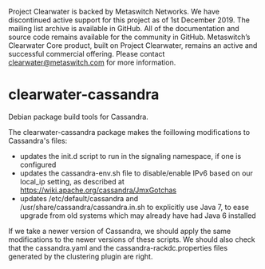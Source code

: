 Project Clearwater is backed by Metaswitch Networks.  We have discontinued active support for this project as of 1st December 2019.  The mailing list archive is available in GitHub.  All of the documentation and source code remains available for the community in GitHub.  Metaswitch’s Clearwater Core product, built on Project Clearwater, remains an active and successful commercial offering.  Please contact clearwater@metaswitch.com for more information.

clearwater-cassandra
====================

Debian package build tools for Cassandra.

The clearwater-cassandra package makes the foillowing modifications to Cassandra's files:

* updates the init.d script to run in the signaling namespace, if one is configured
* updates the cassandra-env.sh file to disable/enable IPv6 based on our local_ip setting, as described at https://wiki.apache.org/cassandra/JmxGotchas
* updates /etc/default/cassandra and /usr/share/cassandra/cassandra.in.sh to explicitly use Java 7, to ease upgrade from old systems which may already have had Java 6 installed

If we take a newer version of Cassandra, we should apply the same modifications to the newer versions of these scripts. We should also check that the cassandra.yaml and the cassandra-rackdc.properties files generated by the clustering plugin are right.
